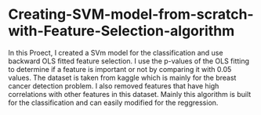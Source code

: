 # Creating-SVM-model-from-scratch-with-Feature-Selection-algorithm

In this Proect, I created a SVm model for the classification and use backward OLS fitted feature selection. I use the p-values of the OLS fitting to determine if a feature is important or
not by comparing it with 0.05 values. The dataset is taken from kaggle which is mainly for the breast cancer detection problem. I also removed features that have high correlations with
other features in this dataset. Mainly this algorithm is built for the classification and can easily modified for the reggression. 
